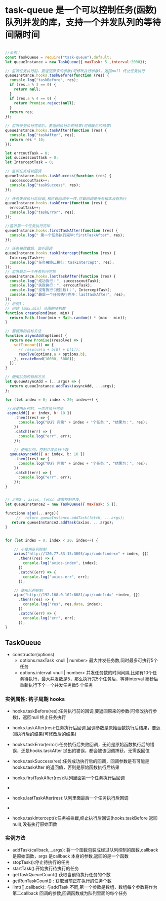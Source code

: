 # task-queue 是一个可以控制任务(函数)队列并发的库，支持一个并发队列的等待间隔时间

```javascript

//示例：
const TaskQueue = require("task-queue").default;
let queueInstance = new TaskQueue({ maxTask: 5 ,interval:2000});

// 监听任务执行前，要返回原来的参数(可修改执行参数)，返回null 终止任务执行
queueInstance.hooks.taskBefore(function (res) {
  console.log("taskBefore", res);
  if (res.a % 3 == 0) {
    return null;
  }
  if (res.a % 4 == 0) {
    return Promise.reject(null);
  }
  return res;
});

// 监听任务执行完毕后，要返回执行后的结果(可修改后的结果)
queueInstance.hooks.taskAfter(function (res) {
  console.log("taskAfter", res);
  return res * 10;
});

let errcoutTask = 0;
let successcoutTask = 0;
let InterceptTask = 0;

// 监听任务成功回调
queueInstance.hooks.taskSuccess(function (res) {
  successcoutTask++;
  console.log("taskSuccess", res);
});

// 任务失败执行后回调,和拦截回调不一样,拦截回调是任务根本没有执行
queueInstance.hooks.taskError(function (res) {
  errcoutTask++;
  console.log("taskError", res);
});

//监听第一个任务执行完毕
queueInstance.hooks.firstTaskAfter(function (res) {
  console.log(" 第一个任务执行完毕:firstTaskAfter", res);
});

// 任务被拦截后，监听回调
queueInstance.hooks.taskIntercept(function (res) {
  InterceptTask++;
  console.log("任务被终止执行：taskIntercept", res);
});
// 监听最后一个任务执行完毕
queueInstance.hooks.lastTaskAfter(function (res) {
  console.log("成功执行：", successcoutTask);
  console.log("失败执行：", errcoutTask);
  console.log("没有执行(被拦截)：", InterceptTask);
  console.log("最后一个任务执行完毕：lastTaskAfter", res);
});
// 示例1： 
// 创建 [max,min] 范围的随机数
function createRond(max, min) {
  return Math.floor(min + Math.random() * (max - min));
}

// 要调用的目标方法
function asyncAdd(options) {
  return new Promise((resolve) => {
    setTimeout(() => {
      // resolve(a + b[0] + b[1]);
      resolve(options.a + options.b);
    }, createRond(10000, 5000));
  });
}

// 使用队列的目标方法
let queueAsyncAdd = (...args) => {
  return queueInstance.addTask(asyncAdd, ...args);
};

for (let index = 0; index < 20; index++) {

 //没使用队列的，一次性执行完毕
 asyncAdd({ a: index, b: 10 })
    .then((res) => {
      console.log("执行 完第" + index + "个任务:", "结果为：", res);
    })
    .catch((err) => {
      console.log("err", err);
    });

    // 使用队列，控制并发执行个数
  queueAsyncAdd({ a: index, b: 10 })
    .then((res) => {
      console.log("执行 完第" + index + "个任务:", "结果为：", res);
    })
    .catch((err) => {
      console.log("err", err);
    });
}


// 示例2 : axios, fetch 请求控制并发,
let queueInstance2 = new TaskQueue({ maxTask: 5 });

functiono ajax(...args){
     //  return queueInstance.addTask(fetch, ...args);
   return queueInstance2.addTask(axios, ...args);
}


for (let index = 0; index < 20; index++) {

    // 不使用队列控制
    axios("http://120.77.83.15:3003/api/code?index=" + index, {})
      .then((res) => {
        console.log("axios-index", index);
      })
      .catch((err) => {
        console.log("axios-err", err);
      });

    // 使用队列控制
    ajax("http://192.168.0.102:8081/api/code?id=" +index, {})
      .then((res) => {
        console.log("res", res.data, index);
      })
      .catch((err) => {
        console.log("err", err);
      });
}

```
## TaskQueue
- constructor(options) 
  - options.maxTask <null | number> 最大并发任务数,同时最多可执行5个任务
  - options.interval <null | number> 并发任务数的时间间隔,比如有10个任务待执行，最大并发数是5，那么执行完5个任务后，等待interval 毫秒后重新执行下个一个并发任务数5 个任务

### 实例属性: 钩子周期 hooks
 - hooks.taskBefore(res):任务执行前的回调,要返回原来的参数(可修改执行参数)，返回null 终止任务执行
  
 - hooks.taskAfter(res):任务执行后回调,回调参数是原始函数执行后结果，要返回执行后的结果(可修改后的结果)
  
 - hooks.taskError(error):任务执行后失败回调，无论是原始函数执行后的错误，还是hooks.taskAfter 抛出的错误，都会被该回调捕获，无需返回值
  
 - hooks.taskSuccess(res):任务成功执行后的回调，回调参数是有可能是 hooks.taskAfter 的返回值，否则是原始函数执行后结果

 - hooks.firstTaskAfter(res):队列里面第一个任务执行后回调
 - 
 - hooks.lastTaskAfter(res):队列里面最后一个任务执行后回调
 - 
 - hooks.taskIntercept():任务被拦截,终止执行后回调(hooks.taskBefore 返回null),没有执行原始函数
  
### 实例方法
 - addTask(callback,...args): 将一个函数包装成经过队列控制的函数,callback 是原始函数，args 是callback 本身的参数,返回的是一个函数
 - stopTask():停止待执行的任务
 - startTask():开始执行待执行的任务
 - getTaskQueueCount():获取当前待执行任务的个数 
 - getRunTaskCount() : 获取当前正在执行的任务个数
 - limt([],callback): 与addTask 不同,第一个参数是数组，数组每个参数将作为第二callback 回调的参数,回调函数成为队列里面的每个任务